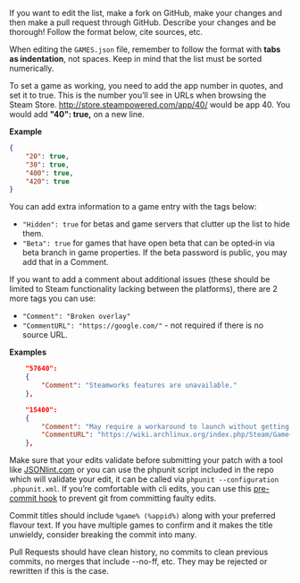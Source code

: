 If you want to edit the list, make a fork on GitHub, make your changes and then
make a pull request through GitHub. Describe your changes and be thorough!
Follow the format below, cite sources, etc.

When editing the `GAMES.json` file, remember to follow the format with **tabs
as indentation**, not spaces.  Keep in mind that the list must be sorted
numerically.

To set a game as working, you need to add the app number in quotes, and set it
to true. This is the number you’ll see in URLs when browsing the Steam Store.
http://store.steampowered.com/app/40/ would be app 40. You would add **"40":
true,** on a new line.

**Example**

```json
{
	"20": true,
	"30": true,
	"400": true,
	"420": true
}
```

You can add extra information to a game entry with the tags below:
* `"Hidden": true` for betas and game servers that clutter up the list to hide them.
* `"Beta": true` for games that have open beta that can be opted‐in via beta
  branch in game properties. If the beta password is public, you may add that
in a Comment.

If you want to add a comment about additional issues (these should be limited
to Steam functionality lacking between the platforms), there are 2 more tags
you can use:
* `"Comment": "Broken overlay"`
* `"CommentURL": "https://google.com/"` - not required if there is no source URL.

**Examples**
```json
	"57640":
	{
		"Comment": "Steamworks features are unavailable."
	},
```

```json
	"15400":
	{
		"Comment": "May require a workaround to launch without getting stuck in a loop.",
		"CommentURL": "https://wiki.archlinux.org/index.php/Steam/Game-specific_troubleshooting#Harvest:_Massive_Encounter"
	},
```
Make sure that your edits validate before submitting your patch with a tool
like [JSONlint.com](http://jsonlint.com/) or you can use the phpunit script
included in the repo which will validate your edit, it can be called via
`phpunit --configuration .phpunit.xml`. If you’re comfortable with cli edits,
you can use this [pre-commit
hook](https://gist.github.com/johndrinkwater/cd96810e3b277b7e2fb1) to prevent
git from committing faulty edits.

Commit titles should include `%game% (%appid%)` along with your preferred
flavour text. If you have multiple games to confirm and it makes the title
unwieldy, consider breaking the commit into many.

Pull Requests should have clean history, no commits to clean previous commits,
no merges that include --no-ff, etc. They may be rejected or rewritten if this
is the case.

